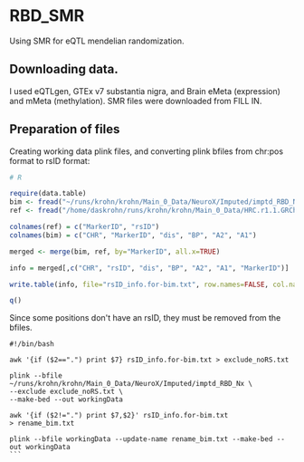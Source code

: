 # RBD_SMR
Using SMR for eQTL mendelian randomization. 

## Downloading data. 
I used eQTLgen, GTEx v7 substantia nigra, and Brain eMeta (expression) and mMeta (methylation). SMR files were downloaded from FILL IN. 

## Preparation of files
Creating working data plink files, and converting plink bfiles from chr:pos format to rsID format:
```R
# R

require(data.table)
bim <- fread("~/runs/krohn/krohn/Main_0_Data/NeuroX/Imputed/imptd_RBD_Nx.bim")
ref <- fread("/home/daskrohn/runs/krohn/krohn/Main_0_Data/HRC.r1.1.GRCh37.for-anno.tab")

colnames(ref) = c("MarkerID", "rsID")
colnames(bim) = c("CHR", "MarkerID", "dis", "BP", "A2", "A1")

merged <- merge(bim, ref, by="MarkerID", all.x=TRUE)

info = merged[,c("CHR", "rsID", "dis", "BP", "A2", "A1", "MarkerID")]

write.table(info, file="rsID_info.for-bim.txt", row.names=FALSE, col.names=FALSE, quote=FALSE, sep = "\t")

q()
````
Since some positions don't have an rsID, they must be removed from the bfiles. 

````
#!/bin/bash

awk '{if ($2==".") print $7} rsID_info.for-bim.txt > exclude_noRS.txt

plink --bfile ~/runs/krohn/krohn/Main_0_Data/NeuroX/Imputed/imptd_RBD_Nx \
--exclude exclude_noRS.txt \
--make-bed --out workingData

awk '{if ($2!=".") print $7,$2}' rsID_info.for-bim.txt > rename_bim.txt

plink --bfile workingData --update-name rename_bim.txt --make-bed --out workingData 
```
